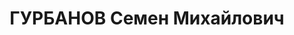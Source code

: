 ---
title: ГУРБАНОВ Семен Михайлович
description: "1907 року народження, сел. Авдіївка Сталінського району Донецької області,\
  \ єврей, освіта нижча, член ВКП(б). Проживав: м. Сталіно, 4 лінія, буд. № 74. Редактор\
  \ районної газети \"Кочегарка\". \n  Заарештований 15 жовтня 1937 року. Засуджений\
  \ виїзною сесією військової колегії Верховного Суду м. Сталіно до розстрілу. Вирок\
  \ приведенно до виконання у м. Сталіно 2 грудня 1937 року. \n  Реабілітований у\
  \ 1958 році."
---